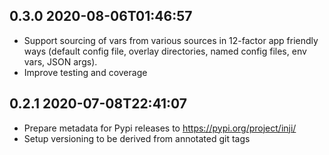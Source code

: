 0.3.0 2020-08-06T01:46:57
-------------------------

* Support sourcing of vars from various sources in 12-factor app friendly ways
  (default config file, overlay directories, named config files, env vars,
   JSON args).
* Improve testing and coverage

0.2.1 2020-07-08T22:41:07
-------------------------

* Prepare metadata for Pypi releases to https://pypi.org/project/inji/
* Setup versioning to be derived from annotated git tags
